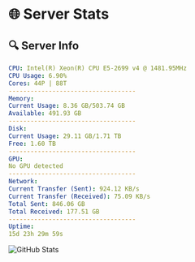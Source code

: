 # 🌐 Server Stats
## 🔍 Server Info
```yaml
CPU: Intel(R) Xeon(R) CPU E5-2699 v4 @ 1481.95MHz
CPU Usage: 6.90%
Cores: 44P | 88T
-----------------------------------
Memory:
Current Usage: 8.36 GB/503.74 GB
Available: 491.93 GB
-----------------------------------
Disk:
Current Usage: 29.11 GB/1.71 TB
Free: 1.60 TB
-----------------------------------
GPU:
No GPU detected
-----------------------------------
Network:
Current Transfer (Sent): 924.12 KB/s
Current Transfer (Received): 75.09 KB/s
Total Sent: 846.06 GB
Total Received: 177.51 GB
-----------------------------------
Uptime:
15d 23h 29m 59s
```
![GitHub Stats](https://img.shields.io/badge/Updated-2025-05-05_16:38:47-blue)